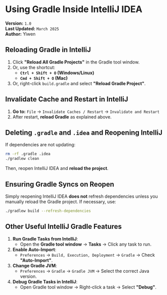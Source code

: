 # Using Gradle Inside IntelliJ IDEA
**Version:** `1.0`  
**Last Updated:** `March 2025`  
**Author:** Yiwen

## Reloading Gradle in IntelliJ
1. Click **"Reload All Gradle Projects"** in the Gradle tool window.
2. Or, use the shortcut:
    - **`Ctrl + Shift + O` (Windows/Linux)**
    - **`Cmd + Shift + O` (Mac)**
3. Or, right-click `build.gradle` and select **"Reload Gradle Project"**.

## Invalidate Cache and Restart in IntelliJ
1. **Go to:**
   `File` → `Invalidate Caches / Restart` → `Invalidate and Restart`
2. After restart, **reload Gradle** as explained above.

## Deleting `.gradle` and `.idea` and Reopening IntelliJ
If dependencies are not updating:
```bash
rm -rf .gradle .idea
./gradlew clean
```
Then, reopen IntelliJ IDEA and **reload the project**.

## Ensuring Gradle Syncs on Reopen
Simply reopening IntelliJ IDEA **does not** refresh dependencies unless you manually reload the Gradle project. If necessary, use:
```bash
./gradlew build --refresh-dependencies
```

## Other Useful IntelliJ Gradle Features
1. **Run Gradle Tasks from IntelliJ**:
    - Open the **Gradle tool window** → **Tasks** → Click any task to run.
2. **Enable Auto-Import**:
    - `Preferences` → `Build, Execution, Deployment` → `Gradle` → Check **"Auto-Import"**.
3. **Change Gradle JVM**:
    - `Preferences` → `Gradle` → `Gradle JVM` → Select the correct Java version.
4. **Debug Gradle Tasks in IntelliJ**:
    - Open Gradle tool window → Right-click a task → Select **"Debug"**.

